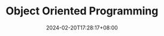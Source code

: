 ---
weight: 9
title: "Object Oriented Programming"
description: ""
icon: "article"
date: "2024-02-20T17:28:17+08:00"
lastmod: "2024-02-20T17:28:17+08:00"
draft: false
toc: true
---